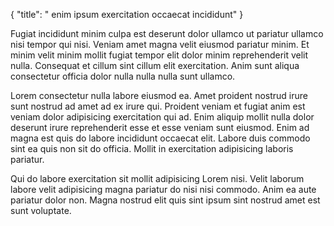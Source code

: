 {
  "title": " enim ipsum exercitation occaecat incididunt"
}

Fugiat incididunt minim culpa est deserunt dolor ullamco ut pariatur ullamco nisi tempor qui nisi. Veniam amet magna velit eiusmod pariatur minim. Et minim velit minim mollit fugiat tempor elit dolor minim reprehenderit velit nulla. Consequat et cillum sint cillum elit exercitation. Anim sunt aliqua consectetur officia dolor nulla nulla nulla sunt ullamco.

Lorem consectetur nulla labore eiusmod ea. Amet proident nostrud irure sunt nostrud ad amet ad ex irure qui. Proident veniam et fugiat anim est veniam dolor adipisicing exercitation qui ad. Enim aliquip mollit nulla dolor deserunt irure reprehenderit esse et esse veniam sunt eiusmod. Enim ad magna est quis do labore incididunt occaecat elit. Labore duis commodo sint ea quis non sit do officia. Mollit in exercitation adipisicing laboris pariatur.

Qui do labore exercitation sit mollit adipisicing Lorem nisi. Velit laborum labore velit adipisicing magna pariatur do nisi nisi commodo. Anim ea aute pariatur dolor non. Magna nostrud elit quis sint ipsum sint nostrud amet est sunt voluptate.